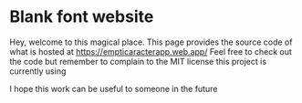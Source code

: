 # Blank font website

Hey, welcome to this magical place. This page provides the source code of what is hosted at https://empticaracterapp.web.app/
Feel free to check out the code but remember to complain to the MIT license this project is currently using

I hope this work can be useful to someone in the future
